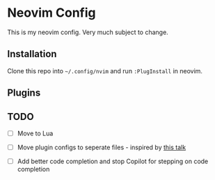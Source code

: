 # Neovim Config

This is my neovim config. Very much subject to change.

## Installation

Clone this repo into `~/.config/nvim` and run `:PlugInstall` in neovim.

## Plugins


## TODO

- [ ] Move to Lua
- [ ] Move plugin configs to seperate files - inspired by [this talk](https://www.youtube.com/watch?v=434tljD-5C8&ab_channel=JessArcher)
- [ ] Add better code completion and stop Copilot for stepping on code completion


